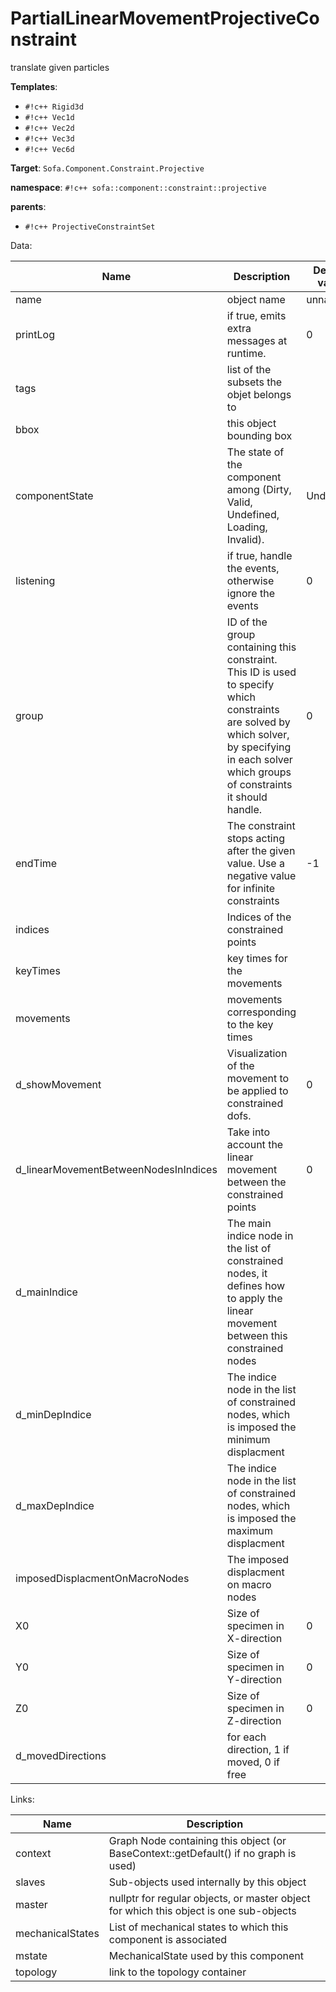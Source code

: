 # PartialLinearMovementProjectiveConstraint

translate given particles


__Templates__:

- `#!c++ Rigid3d`
- `#!c++ Vec1d`
- `#!c++ Vec2d`
- `#!c++ Vec3d`
- `#!c++ Vec6d`

__Target__: `Sofa.Component.Constraint.Projective`

__namespace__: `#!c++ sofa::component::constraint::projective`

__parents__: 

- `#!c++ ProjectiveConstraintSet`

Data: 

<table>
<thead>
    <tr>
        <th>Name</th>
        <th>Description</th>
        <th>Default value</th>
    </tr>
</thead>
<tbody>
	<tr>
		<td>name</td>
		<td>
object name
</td>
		<td>unnamed</td>
	</tr>
	<tr>
		<td>printLog</td>
		<td>
if true, emits extra messages at runtime.
</td>
		<td>0</td>
	</tr>
	<tr>
		<td>tags</td>
		<td>
list of the subsets the objet belongs to
</td>
		<td></td>
	</tr>
	<tr>
		<td>bbox</td>
		<td>
this object bounding box
</td>
		<td></td>
	</tr>
	<tr>
		<td>componentState</td>
		<td>
The state of the component among (Dirty, Valid, Undefined, Loading, Invalid).
</td>
		<td>Undefined</td>
	</tr>
	<tr>
		<td>listening</td>
		<td>
if true, handle the events, otherwise ignore the events
</td>
		<td>0</td>
	</tr>
	<tr>
		<td>group</td>
		<td>
ID of the group containing this constraint. This ID is used to specify which constraints are solved by which solver, by specifying in each solver which groups of constraints it should handle.
</td>
		<td>0</td>
	</tr>
	<tr>
		<td>endTime</td>
		<td>
The constraint stops acting after the given value.
Use a negative value for infinite constraints
</td>
		<td>-1</td>
	</tr>
	<tr>
		<td>indices</td>
		<td>
Indices of the constrained points
</td>
		<td></td>
	</tr>
	<tr>
		<td>keyTimes</td>
		<td>
key times for the movements
</td>
		<td></td>
	</tr>
	<tr>
		<td>movements</td>
		<td>
movements corresponding to the key times
</td>
		<td></td>
	</tr>
	<tr>
		<td>d_showMovement</td>
		<td>
Visualization of the movement to be applied to constrained dofs.
</td>
		<td>0</td>
	</tr>
	<tr>
		<td>d_linearMovementBetweenNodesInIndices</td>
		<td>
Take into account the linear movement between the constrained points
</td>
		<td>0</td>
	</tr>
	<tr>
		<td>d_mainIndice</td>
		<td>
The main indice node in the list of constrained nodes, it defines how to apply the linear movement between this constrained nodes 
</td>
		<td></td>
	</tr>
	<tr>
		<td>d_minDepIndice</td>
		<td>
The indice node in the list of constrained nodes, which is imposed the minimum displacment 
</td>
		<td></td>
	</tr>
	<tr>
		<td>d_maxDepIndice</td>
		<td>
The indice node in the list of constrained nodes, which is imposed the maximum displacment 
</td>
		<td></td>
	</tr>
	<tr>
		<td>imposedDisplacmentOnMacroNodes</td>
		<td>
The imposed displacment on macro nodes
</td>
		<td></td>
	</tr>
	<tr>
		<td>X0</td>
		<td>
Size of specimen in X-direction
</td>
		<td>0</td>
	</tr>
	<tr>
		<td>Y0</td>
		<td>
Size of specimen in Y-direction
</td>
		<td>0</td>
	</tr>
	<tr>
		<td>Z0</td>
		<td>
Size of specimen in Z-direction
</td>
		<td>0</td>
	</tr>
	<tr>
		<td>d_movedDirections</td>
		<td>
for each direction, 1 if moved, 0 if free
</td>
		<td></td>
	</tr>

</tbody>
</table>

Links: 

| Name | Description |
| ---- | ----------- |
|context|Graph Node containing this object (or BaseContext::getDefault() if no graph is used)|
|slaves|Sub-objects used internally by this object|
|master|nullptr for regular objects, or master object for which this object is one sub-objects|
|mechanicalStates|List of mechanical states to which this component is associated|
|mstate|MechanicalState used by this component|
|topology|link to the topology container|



